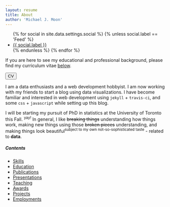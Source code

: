 ```yaml
---
layout: resume
title: About
author: 'Michael J. Moon'
---
```

<div class="row">
    <div class="3u 12u$(small)">
        <ul class="icons square">
            {% for social in site.data.settings.social %}
            {% unless social.label == 'Feed' %}
            <li><a href="{{ social.link }}" target="_blank" class="icon fa-{{ social.icon }}"><span class="label">{{ social.label }}</span></a></li>
            {% endunless %}
            {% endfor %}
        </ul>
    </div>
    <div class="8u 12u$(small)">
      <div class="row">
        <div class="8u 12u$(xsmall)">
          <p>
            If you are here to see my educational and professional background, please find my curriculum vitae <a href="#skills">below</a>.
          </p>
        </div>  
        <div class="4u$ 12u$(xsmall)">
          <p>
            <a href="#skills">
              <button class="icon special fa-chevron-down opener" title="Go to CV">CV</button>
            </a>
          </p>
        </div>
      </div>
      <p>
        I am a data enthusiasts and a web development hobbyist. I am now working with my friends to start a blog using data visualizations. I have become familiar and interested in web development using <code>jekyll</code> + <code>travis-ci</code>, and some <code>css</code> + <code>javascript</code> while setting up this blog.
      </p>
      <p>
        I will be starting my pursuit of PhD in statistics at the University of Toronto this Fall. <sup>yay!</sup> In general, I like <del>breaking things</del> understanding how things work, making new things using those <del>broken pieces</del> understanding, and making things look beautiful<sup>subject to my own not-so-sophisticated taste</sup> - related to <strong>data</strong>.
      </p>
    </div>
</div>
<div id="page-nav">
  <h5>Contents</h5>
  <ul>
    <li><a href="#skills">Skills</a></li>
    <li><a href="#education">Education</a></li>
    <li><a href="#publications">Publications</a></li>
    <li><a href="#presentations">Presentations</a></li>
    <li><a href="#teaching">Teaching</a></li>
    <li><a href="#awards">Awards</a></li>
    <li><a href="#projects">Projects</a></li>
    <li><a href="#employment">Employments</a></li>
  </ul>
</div>
